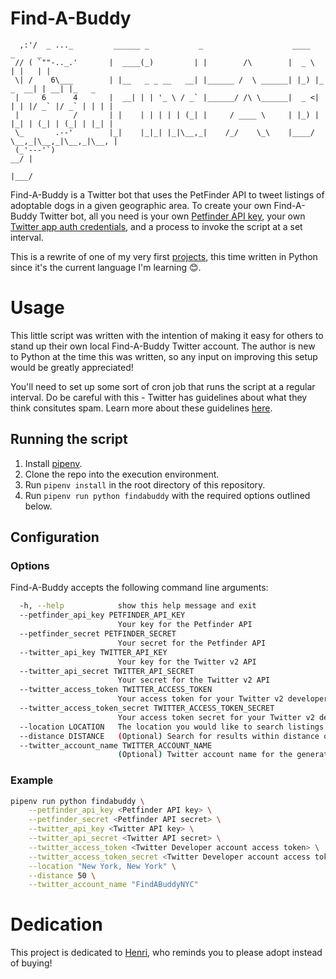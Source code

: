 Find-A-Buddy
==========

      ,:'/  _ ..._         ______ _           _                    ____            _     _
     // ( `""-.._.'       |  ____(_)         | |        /\        |  _ \          | |   | |
     \| /    6\___        | |__   _ _ __   __| |______ /  \ ______| |_) |_   _  __| | __| |_   _
     |     6      4       |  __| | | '_ \ / _` |______/ /\ \______|  _ <| | | |/ _` |/ _` | | | |
     |            /       | |    | | | | | (_| |     / ____ \     | |_) | |_| | (_| | (_| | |_| |
     \_       .--'        |_|    |_|_| |_|\__,_|    /_/    \_\    |____/ \__,_|\__,_|\__,_|\__, |
     (_'---'`)                                                                              __/ |
                                                                                           |___/


Find-A-Buddy is a Twitter bot that uses the PetFinder API to tweet listings of adoptable dogs in a given geographic area. To create your own Find-A-Buddy Twitter bot, all you need is your own [Petfinder API key](https://www.petfinder.com/developers/api-key), your own [Twitter app auth credentials](https://apps.twitter.com/), and a process to invoke the script at a set interval.

This is a rewrite of one of my very first [projects](https://github.com/kaicataldo/findabuddy-v1), this time written in Python since it's the current language I'm learning 😊.

# Usage

This little script was written with the intention of making it easy for others to stand up their own local Find-A-Buddy Twitter account. The author is new to Python at the time this was written, so any input on improving this setup would be greatly appreciated!

You'll need to set up some sort of cron job that runs the script at a regular interval. Do be careful with this - Twitter has guidelines about what they think consitutes spam. Learn more about these guidelines [here](https://dev.twitter.com/overview/terms/policy).

## Running the script

1. Install [pipenv](https://pipenv.pypa.io/en/latest/).
1. Clone the repo into the execution environment.
1. Run `pipenv install` in the root directory of this repository.
1. Run `pipenv run python findabuddy` with the required options outlined below.

## Configuration

### Options

Find-A-Buddy accepts the following command line arguments:

```sh
  -h, --help            show this help message and exit
  --petfinder_api_key PETFINDER_API_KEY
                        Your key for the Petfinder API
  --petfinder_secret PETFINDER_SECRET
                        Your secret for the Petfinder API
  --twitter_api_key TWITTER_API_KEY
                        Your key for the Twitter v2 API
  --twitter_api_secret TWITTER_API_SECRET
                        Your secret for the Twitter v2 API
  --twitter_access_token TWITTER_ACCESS_TOKEN
                        Your access token for your Twitter v2 developer account
  --twitter_access_token_secret TWITTER_ACCESS_TOKEN_SECRET
                        Your access token secret for your Twitter v2 developer account
  --location LOCATION   The location you would like to search listings for. Formats: city, state; latitude,longitude; or postal code
  --distance DISTANCE   (Optional) Search for results within distance of location (in miles). Defaults to 25.
  --twitter_account_name TWITTER_ACCOUNT_NAME
                        (Optional) Twitter account name for the generated tweet. Used to construct a URL
```

### Example

```sh
pipenv run python findabuddy \
    --petfinder_api_key <Petfinder API key> \
    --petfinder_secret <Petfinder API secret> \
    --twitter_api_key <Twitter API key> \
    --twitter_api_secret <Twitter API secret> \
    --twitter_access_token <Twitter Developer account access token> \
    --twitter_access_token_secret <Twitter Developer account access token secret> \
    --location "New York, New York" \
    --distance 50 \
    --twitter_account_name "FindABuddyNYC"
```

# Dedication

This project is dedicated to [Henri](https://www.instagram.com/henrisnuggles/), who reminds you to please adopt instead of buying!
